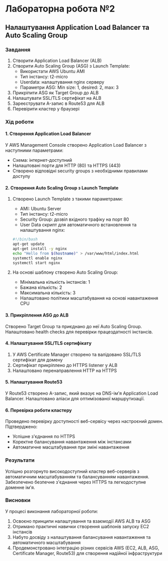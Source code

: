 # Лабораторна робота №2

## Налаштування Application Load Balancer та Auto Scaling Group

### Завдання

1. Створити Application Load Balancer (ALB)
2. Створити Auto Scaling Group (ASG) з Launch Template:
   - Використати AWS Ubuntu AMI
   - Тип інстансу: t2-micro
   - Userdata: налаштування nginx серверу
   - Параметри ASG: Min size: 1, desired: 2, max: 3
3. Прикріпити ASG як Target Group до ALB
4. Налаштувати SSL/TLS сертифікат на ALB
5. Зареєструвати A-запис в Route53 для ALB
6. Перевірити кластер у браузері

### Хід роботи

#### 1. Створення Application Load Balancer

У AWS Management Console створено Application Load Balancer з наступними параметрами:
- Схема: інтернет-доступний
- Налаштовані порти для HTTP (80) та HTTPS (443)
- Створено відповідні security groups з необхідними правилами доступу

#### 2. Створення Auto Scaling Group з Launch Template

1. Створено Launch Template з такими параметрами:
   - AMI: Ubuntu Server
   - Тип інстансу: t2-micro
   - Security Group: дозвіл вхідного трафіку на порт 80
   - User Data скрипт для автоматичного встановлення та налаштування nginx:
   ```bash
   #!/bin/bash
   apt-get update
   apt-get install -y nginx
   echo "Hello from $(hostname)" > /var/www/html/index.html
   systemctl enable nginx
   systemctl start nginx
   ```

2. На основі шаблону створено Auto Scaling Group:
   - Мінімальна кількість інстансів: 1
   - Бажана кількість: 2
   - Максимальна кількість: 3
   - Налаштовано політики масштабування на основі навантаження CPU

#### 3. Прикріплення ASG до ALB

Створено Target Group та приєднано до неї Auto Scaling Group. Налаштовано health checks для перевірки працездатності інстансів.

#### 4. Налаштування SSL/TLS сертифікату

1. У AWS Certificate Manager створено та валідовано SSL/TLS сертифікат для домену
2. Сертифікат прикріплено до HTTPS listener у ALB
3. Налаштовано перенаправлення HTTP на HTTPS

#### 5. Налаштування Route53

У Route53 створено A-запис, який вказує на DNS-ім'я Application Load Balancer. Налаштовано аліаси для оптимізованої маршрутизації.

#### 6. Перевірка роботи кластеру

Проведено перевірку доступності веб-сервісу через настроєний домен. Підтверджено:
- Успішне з'єднання по HTTPS
- Коректне балансування навантаження між інстансами
- Автоматичне масштабування при зміні навантаження

### Результати

Успішно розгорнуто високодоступний кластер веб-серверів з автоматичним масштабуванням та балансуванням навантаження. Забезпечено безпечне з'єднання через HTTPS та легкодоступне доменне ім'я.

### Висновки

У процесі виконання лабораторної роботи:
1. Освоєно принципи налаштування та взаємодії AWS ALB та ASG
2. Отримано практичні навички створення шаблонів запуску EC2 інстансів
3. Набуто досвіду з налаштування балансування навантаження та автоматичного масштабування
4. Продемонстровано інтеграцію різних сервісів AWS (EC2, ALB, ASG, Certificate Manager, Route53) для створення надійної інфраструктури 